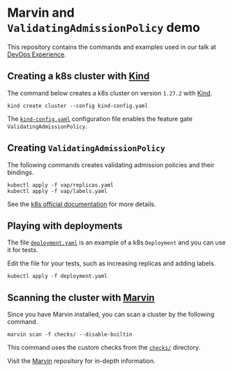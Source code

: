 # Marvin and `ValidatingAdmissionPolicy` demo

This repository contains the commands and examples used in our talk at [DevOps Experience](https://www.youtube.com/@devopsheroes).

## Creating a k8s cluster with [Kind](https://kind.sigs.k8s.io/)

The command below creates a k8s cluster on version `1.27.2` with [Kind](https://kind.sigs.k8s.io/).

```shell
kind create cluster --config kind-config.yaml
```

The [`kind-config.yaml`](./kind-config.yaml) configuration file enables the feature gate `ValidatingAdmissionPolicy`.


## Creating `ValidatingAdmissionPolicy`

The following commands creates validating admission policies and their bindings.

```shell
kubectl apply -f vap/replicas.yaml
kubectl apply -f vap/labels.yaml
```

See the [k8s official documentation](https://kubernetes.io/docs/reference/access-authn-authz/validating-admission-policy) for more details.

## Playing with deployments

The file [`deployment.yaml`](./deployment.yaml) is an example of a k8s `Deployment` and you can use it for tests.

Edit the file for your tests, such as increasing replicas and adding labels.

```shell
kubectl apply -f deployment.yaml
```

## Scanning the cluster with [Marvin](https://github.com/undistro/marvin)

Since you have Marvin installed, you can scan a cluster by the following command.

```shell
marvin scan -f checks/ --disable-builtin
```

This command uses the custom checks from the [`checks/`](./checks) directory.

Visit the [Marvin](https://github.com/undistro/marvin) repository for in-depth information.
